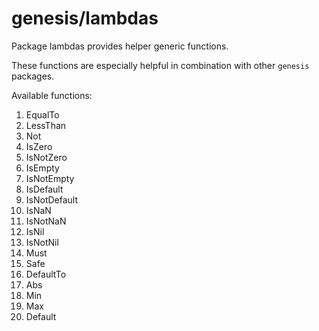 # genesis/lambdas

Package lambdas provides helper generic functions.

These functions are especially helpful in combination with other `genesis` packages.

Available functions:

1. EqualTo
1. LessThan
1. Not
1. IsZero
1. IsNotZero
1. IsEmpty
1. IsNotEmpty
1. IsDefault
1. IsNotDefault
1. IsNaN
1. IsNotNaN
1. IsNil
1. IsNotNil
1. Must
1. Safe
1. DefaultTo
1. Abs
1. Min
1. Max
1. Default
